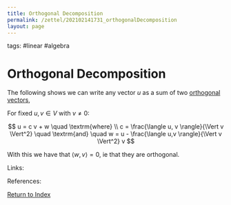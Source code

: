 ```yaml
---
title: Orthogonal Decomposition
permalink: /zettel/202102141731_orthogonalDecomposition
layout: page
---
```

tags: #linear #algebra

# Orthogonal Decomposition

The following shows we can write any vector $u$ as a sum of two [orthogonal vectors](202102141725_orthogonalDefinition),

For fixed $u, v \in V$ with $v \neq 0$:

$$
u = c v + w \quad \textrm{where} \\
c = \frac{\langle u, v \rangle}{\Vert v \Vert^2} \quad \textrm{and} \quad w = u - \frac{\langle u,v \rangle}{\Vert v \Vert^2} v
$$

With this we have that $\langle w, v \rangle = 0$, ie that they are orthogonal.

Links: 

References: 

[Return to Index](index)